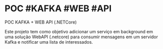 # POC #KAFKA #WEB #API

POC KAFKA + WEB API (.NETCore)

Este projeto tem como objetivo adicionar um serviço em background em uma solução WebAPI (.netcore) para consumir mensagens em um servidor Kafka e notificar uma lista de interessados.

